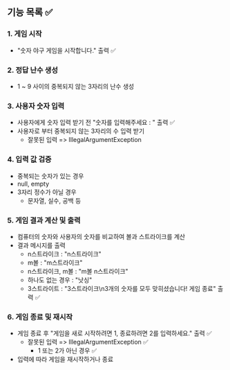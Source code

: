 ## 기능 목록 ✅

### 1. **게임 시작**

- "숫자 야구 게임을 시작합니다." 출력 ✅

### 2. **정답 난수 생성**

- ️1 ~ 9 사이의 중복되지 않는 3자리의 난수 생성

### 3. **사용자 숫자 입력**

- 사용자에게 숫자 입력 받기 전 "숫자를 입력해주세요 : " 출력 ✅
- 사용자로 부터 중복되지 않는 3자리의 수 입력 받기
    - 잘못된 입력 => IllegalArgumentException

### 4. **입력 값 검증**

- 중복되는 숫자가 있는 경우
- null, empty
- 3자리 정수가 아닐 경우
    - 문자열, 실수, 공백 등

### 5. **게임 결과 계산 및 출력**

- 컴퓨터의 숫자와 사용자의 숫자를 비교하여 볼과 스트라이크를 계산
- 결과 메시지를 출력
    - n스트라이크 : "n스트라이크"
    - m볼 : "m스트라이크"
    - n스트라이크, m볼 : "m볼 n스트라이크"
    - 하나도 없는 경우 : "낫싱"
    - 3스트라이트 : "3스트라이크\n3개의 숫자를 모두 맞히셨습니다! 게임 종료" 출력 ✅

### 6. **게임 종료 및 재시작**

- 게임 종료 후 "게임을 새로 시작하려면 1, 종료하려면 2를 입력하세요." 출력 ✅
    - 잘못된 입력 => IllegalArgumentException ✅
        - 1 또는 2가 아닌 경우 ✅
- 입력에 따라 게임을 재시작하거나 종료